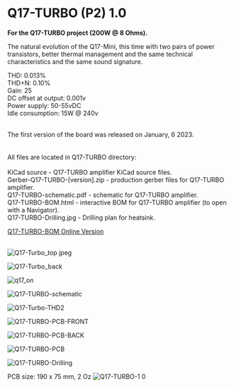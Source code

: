# Q17-TURBO (P2) 1.0</b><br>

<b>For the Q17-TURBO project (200W @ 8 Ohms).</b><br>

The natural evolution of the Q17-Mini, this time with two pairs of power transistors, better thermal management and the same technical characteristics and the same sound signature.

THD: 0.013%<br>
THD+N: 0.10%<br>
Gain: 25<br>
DC offset at output: 0.001v<br>
Power supply: 50-55vDC<br>
Idle consumption: 15W @ 240v<br>

<br>
The first version of the board was released on January, 6 2023.<br>
<br>
<br>
All files are located in Q17-TURBO directory:<br>
<br>
KiCad source - Q17-TURBO amplifier KiCad source files.<br>
Gerber-Q17-TURBO-[version].zip - production gerber files for Q17-TURBO amplifier.<br>
Q17-TURBO-schematic.pdf - schematic for Q17-TURBO amplifier.<br>
Q17-TURBO-BOM.html - interactive BOM for Q17-TURBO amplifier (to open with a Navigator).<br>
Q17-TURBO-Drilling.jpg - Drilling plan for heatsink.<br>

<a href="https://audio.cyberkata.org/Q17-TURBO-BOM.html">Q17-TURBO-BOM Online Version</a><br>
<br>

![Q17-Turbo_top jpeg](https://user-images.githubusercontent.com/12907102/219691376-98559b45-01dd-4c86-838a-67529dabff89.jpeg)

![Q17-Turbo_back](https://user-images.githubusercontent.com/12907102/219691488-a70ce37a-fb24-41f4-a3a3-7914c1927616.jpeg)

![q17_on](https://user-images.githubusercontent.com/12907102/220950004-ca148642-bf07-43ac-9358-35dda695d967.jpeg)

![Q17-TURBO-schematic](https://user-images.githubusercontent.com/12907102/219937950-5897d68c-82a5-431b-88f5-8bed3efc9a6d.jpg)

![Q17-Turbo-THD2](https://user-images.githubusercontent.com/12907102/221007525-ddf50520-abd1-4fea-893a-9efe87f46179.jpg)

![Q17-TURBO-PCB-FRONT](https://user-images.githubusercontent.com/12907102/189518531-7bf8fdc1-cf04-498c-bee4-5696b2b2026a.jpg)

![Q17-TURBO-PCB-BACK](https://user-images.githubusercontent.com/12907102/189518997-59ba93f2-c7ca-438d-bd4d-670b63782b19.jpg)

![Q17-TURBO-PCB](https://user-images.githubusercontent.com/12907102/189518532-e9001466-f500-4970-9236-f291f24a523e.jpg)

![Q17-TURBO-Drilling](https://user-images.githubusercontent.com/12907102/221359580-5ae61890-b43a-432f-bca4-7a5a4e1e9bef.jpg)

PCB size: 190 x 75 mm, 2 Oz
![Q17-TURBO-1 0](https://user-images.githubusercontent.com/12907102/211021352-3be79f9f-d615-474e-8003-4d31be265cf4.jpg)


